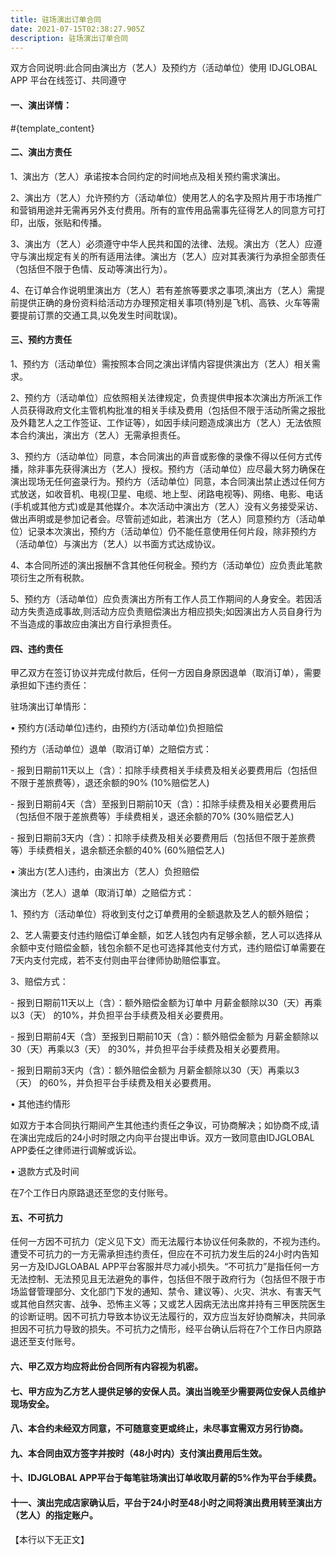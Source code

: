```yaml
---
title: 驻场演出订单合同
date: 2021-07-15T02:38:27.905Z
description: 驻场演出订单合同
---
```

双方合同说明:此合同由演出方（艺人）及预约方（活动单位）使用 IDJGLOBAL APP 平台在线签订、共同遵守

#### 一、演出详情：

\#{template_content}

#### 二、演出方责任

1、演出方（艺人）承诺按本合同约定的时间地点及相关预约需求演出。

2、演出方（艺人）允许预约方（活动单位）使用艺人的名字及照片用于市场推广和营销用途并无需再另外支付费用。所有的宣传用品需事先征得艺人的同意方可打印，出版，张贴和传播。

3、演出方（艺人）必须遵守中华人民共和国的法律、法规。演出方（艺人）应遵守与演出规定有关的所有适用法律。演出方（艺人）应对其表演行为承担全部责任（包括但不限于色情、反动等演出行为）。

4、在订单合作说明里演出方（艺人）若有差旅等要求之事项,演出方（艺人）需提前提供正确的身份资料给活动方办理预定相关事项(特別是飞机、高铁、火车等需要提前订票的交通工具,以免发生时间耽误)。

#### 三、预约方责任

1、预约方（活动单位）需按照本合同之演出详情内容提供演出方（艺人）相关需求。

2、预约方（活动单位）应依照相关法律规定，负责提供申报本次演出方所派工作人员获得政府文化主管机构批准的相关手续及费用（包括但不限于活动所需之报批及外籍艺人之工作签证、工作证等），如因手续问题造成演出方（艺人）无法依照本合约演出，演出方（艺人）无需承担责任。

3、预约方（活动单位）同意，本合同演出的声音或影像的录像不得以任何方式传播，除非事先获得演出方（艺人）授权。预约方（活动单位）应尽最大努力确保在演出现场无任何盗录行为。预约方（活动单位）同意，本合同演出禁止透过任何方式放送，如收音机、电视(卫星、电缆、地上型、闭路电视等)、网络、电影、电话(手机或其他方式)或是其他媒介。本次活动中演出方（艺人）没有义务接受采访、做出声明或是参加记者会。尽管前述如此，若演出方（艺人）同意预约方（活动单位）记录本次演出，预约方（活动单位）仍不能任意使用任何片段，除非预约方（活动单位）与演出方（艺人）以书面方式达成协议。

4、本合同所述的演出报酬不含其他任何税金。预约方（活动单位）应负责此笔款项衍生之所有税款。 

5、预约方（活动单位）应负责演出方所有工作人员工作期间的人身安全。若因活动方失责造成事故,则活动方应负责赔偿演出方相应损失;如因演出方人员自身行为不当造成的事故应由演出方自行承担责任。

#### 四、违约责任

甲乙双方在签订协议并完成付款后，任何一方因自身原因退单（取消订单），需要承担如下违约责任：

驻场演出订单情形：

• 预约方(活动单位)违约，由预约方(活动单位)负担赔偿

预约方（活动单位）退单（取消订单）之赔偿方式：

\- 报到日期前11天以上（含）：扣除手续费相关手续费及相关必要费用后（包括但不限于差旅费等），退还余额的90% (10%赔偿艺人)

\- 报到日期前4天（含）至报到日期前10天（含）：扣除手续费及相关必要费用后（包括但不限于差旅费等）手续费相关，退还余额的70% (30%赔偿艺人)

\- 报到日期前3天内（含）：扣除手续费及相关必要费用后（包括但不限于差旅费等）手续费相关，退余额还余额的40% (60%赔偿艺人)

• 演出方(艺人)违约，由演出方（艺人）负担赔偿

演出方（艺人）退单（取消订单）之赔偿方式：

1、预约方（活动单位）将收到支付之订单费用的全额退款及艺人的额外赔偿；

2、艺人需要支付违约赔偿订单金额，如艺人钱包内有足够余额，艺人可以选择从余额中支付赔偿金额，钱包余额不足也可选择其他支付方式，违约赔偿订单需要在7天内支付完成，若不支付则由平台律师协助赔偿事宜。

3、赔偿方式：

\- 报到日期前11天以上（含）：额外赔偿金额为订单中 月薪金额除以30（天）再乘以3（天） 的10%，并负担平台手续费及相关必要费用。

\- 报到日期前4天（含）至报到日期前10天（含）：额外赔偿金额为 月薪金额除以30（天）再乘以3（天） 的30%，并负担平台手续费及相关必要费用。

\- 报到日期前3天内（含）：额外赔偿金额为 月薪金额除以30（天）再乘以3（天） 的60%，并负担平台手续费及相关必要费用。

• 其他违约情形

如双方于本合同执行期间产生其他违约责任之争议，可协商解决；如协商不成,请在演出完成后的24小时时限之内向平台提出申诉。双方一致同意由IDJGLOBAL APP委任之律师进行调解或诉讼。

• 退款方式及时间

在7个工作日内原路退还至您的支付账号。

#### 五、不可抗力

任何一方因不可抗力（定义见下文）而无法履行本协议任何条款的，不视为违约。遭受不可抗力的一方无需承担违约责任，但应在不可抗力发生后的24小时内告知另一方及IDJGLOABAL APP平台客服并尽力减小损失。“不可抗力”是指任何一方无法控制、无法预见且无法避免的事件，包括但不限于政府行为（包括但不限于市场监督管理部分、文化部门下发的通知、禁令、建议等）、火灾、洪水、有害天气或其他自然灾害、战争、恐怖主义等；又或艺人因病无法出席并持有三甲医院医生的诊断证明。因不可抗力导致本协议无法履行的，双方应当友好协商解决，共同承担因不可抗力导致的损失。不可抗力之情形，经平台确认后将在7个工作日内原路退还至支付账号。

#### 六、甲乙双方均应将此份合同所有内容视为机密。

#### 七、甲方应为乙方艺人提供足够的安保人员。演出当晚至少需要两位安保人员维护现场安全。

#### 八、本合约未经双方同意，不可随意变更或终止，未尽事宜需双方另行协商。

#### 九、本合同由双方签字并按时（48小时内）支付演出费用后生效。

#### 十、IDJGLOBAL APP平台于每笔驻场演出订单收取月薪的5%作为平台手续费。

#### 十一、演出完成店家确认后，平台于24小时至48小时之间将演出费用转至演出方（艺人）的指定账户。

【本行以下无正文】